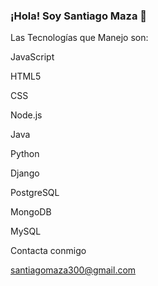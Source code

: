 ### ¡Hola! Soy Santiago Maza 👋



Las Tecnologías que Manejo son:

JavaScript 


 HTML5 


 CSS 


 Node.js 


 Java 


 Python 


 Django 


 PostgreSQL 


 MongoDB 


 MySQL


Contacta conmigo

santiagomaza300@gmail.com
<!--
**MANASES200/MANASES200** is a ✨ _special_ ✨ repository because its `README.md` (this file) appears on your GitHub profile.

Here are some ideas to get you started:

- 🔭 I’m currently working on ...
- 🌱 I’m currently learning ...
- 👯 I’m looking to collaborate on ...
- 🤔 I’m looking for help with ...
- 💬 Ask me about ...
- 📫 How to reach me: ...
- 😄 Pronouns: ...
- ⚡ Fun fact: ...
-->
